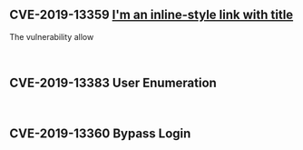 ## CVE-2019-13359 [I'm an inline-style link with title](https://www.google.com "Google's Homepage")
The vulnerability allow 

<br>

## CVE-2019-13383      User Enumeration

<br>

## CVE-2019-13360      Bypass Login
